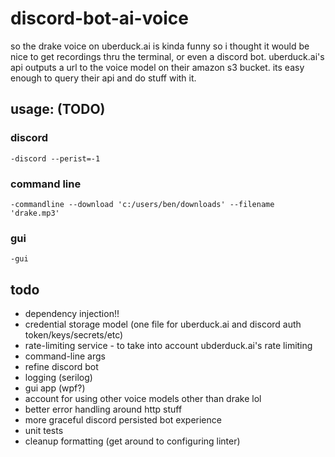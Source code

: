 # discord-bot-ai-voice
so the drake voice on uberduck.ai is kinda funny so i thought it would be nice to get recordings thru the terminal, or even a discord bot. uberduck.ai's api outputs a url to the voice model on their amazon s3 bucket. its easy enough to query their api and do stuff with it.

## usage: (TODO)
### discord
```-discord --perist=-1```

### command line
```-commandline --download 'c:/users/ben/downloads' --filename 'drake.mp3'```

### gui
```-gui```

## todo
- dependency injection!!
- credential storage model (one file  for uberduck.ai and discord auth token/keys/secrets/etc)
- rate-limiting service - to take into account ubderduck.ai's rate limiting
- command-line args
- refine discord bot
- logging (serilog)
- gui app (wpf?)
- account for using other voice models other than drake lol
- better error handling around http stuff
- more graceful discord persisted bot experience
- unit tests
- cleanup formatting (get around to configuring linter)
